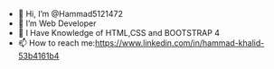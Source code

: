 - 👋 Hi, I’m @Hammad5121472
- 👀 I’m Web Developer
- 🌱 I Have Knowledge of HTML,CSS and BOOTSTRAP 4
- 📫 How to reach me:https://www.linkedin.com/in/hammad-khalid-53b4161b4


<!---
Hammad5121472/Hammad5121472 is a ✨ special ✨ repository because its `README.md` (this file) appears on your GitHub profile.
You can click the Preview link to take a look at your changes.
--->
